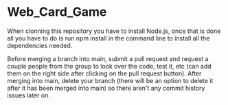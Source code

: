 # Web_Card_Game

When clonning this repository you have to install Node.js, once that is done all you have to do is run npm install in the command line to install all the dependencies needed.

Before merging a branch into main, submit a pull request and request a couple people from the group to look over the code, test it, etc (can add them on the right side after clicking on the pull request button). After merging into main, delete your branch (there will be an option to delete it after it has been merged into main) so there aren't any commit history issues later on.
